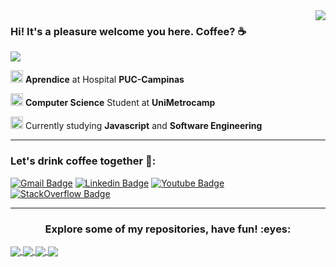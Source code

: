 
<!-- API Github Stats --> 

<img align='right' src="https://github-readme-stats.vercel.app/api?username=brunomarcosluz&show_icons=true&title_color=30b520&text_color=117201&icon_color=30b520&bg_color=001000&cache_seconds=2300">

### Hi! It's a pleasure welcome you here. Coffee? :coffee:

<!--Badge Overiew-->
<img src="https://img.shields.io/static/v1?label=Overview&message=BrunoLuz&color=001000&style=for-the-badge&logo=GitHub">

<p>

<img src="https://media-exp1.licdn.com/dms/image/C4D0BAQENTdx9pysb1w/company-logo_200_200/0/1575467832626?e=2159024400&v=beta&t=_fvuibtCfg4f8JsL8KW7it0aSStD4jeq2DZbxdCMyzw" alt="PUC logo" width="20" height="20"> **Aprendice** at Hospital **PUC-Campinas** <br />

<img src="https://blog.even3.com.br/wp-content/uploads/2018/05/Como-a-UniMetrocamp-deu-adeus-aos-processos-manuais-na-I-Semana-de-Cursos-de-TI-Devry-Metrocamp.png" alt="Ibmec logo" width="20" height="20"> **Computer Science** Student at **UniMetrocamp**

<img src="https://cdn.worldvectorlogo.com/logos/logo-javascript.svg" alt="Flutter Logo" width="20" height="20"> Currently studying **Javascript** and **Software Engineering**

</p>
<hr>

### Let's drink coffee together :speech_balloon::

[![Gmail Badge](https://img.shields.io/badge/-Email-001000?style=flat-square&logo=Gmail&logoColor=30b520&link=mailto:brunoluz01.bl@gmail.com)](mailto:brunoluz01.bl@gmail.com)
[![Linkedin Badge](https://img.shields.io/badge/-LinkedIn-001000?style=flat-square&logo=Linkedin&logoColor=30b520&link=https://www.linkedin.com/in/bruno-luz-089609180/)](https://www.linkedin.com/in/bruno-luz-089609180/)
[![Youtube Badge](https://img.shields.io/badge/-YouTube-001000?style=flat-square&logo=YouTube&logoColor=30b520&link=https://www.youtube.com/channel/UCmQEk_3l4zkL8Lw6a9ivbCA?view_as=subscriber)](https://www.youtube.com/channel/UCmQEk_3l4zkL8Lw6a9ivbCA/)
[![StackOverflow Badge](https://img.shields.io/badge/-StackOverflow-001000?style=flat-square&logo=StackOverflow&logoColor=30b520&link=https://pt.stackoverflow.com/users/163349/bruno-luz?tab=profile)](https://stackexchange.com/users/16735646/bruno-luz)

<hr>

<!-- Banners dos Repositórios favoritos -->

<h3 align="center"> Explore some of my repositories, have fun! :eyes: </h3>


<a href="https://github.com/brunomarcosluz/Flutter-Ninja">
  <img align="center" src="https://github-readme-stats.vercel.app/api/pin/?username=brunomarcosluz&repo=Flutter-Ninja&title_color=30b520&text_color=117201&icon_color=30b520&bg_color=001000">
</a>

<a href="https://github.com/brunomarcosluz/Jornada-Ninja-Web">
  <img align="center" src="https://github-readme-stats.vercel.app/api/pin/?username=brunomarcosluz&repo=Jornada-Ninja-Web&title_color=30b520&text_color=117201&icon_color=30b520&bg_color=001000"/>
</a>

<a href="https://github.com/brunomarcosluz/Black-Horse-Stdio">
  <img align="center" src="https://github-readme-stats.vercel.app/api/pin/?username=brunomarcosluz&repo=Black-Horse-Stdio&title_color=30b520&text_color=117201&icon_color=30b520&bg_color=001000"/>
</a>

<a href="https://github.com/brunomarcosluz/AdidasZX-3dEffect">
  <img align="center" src="https://github-readme-stats.vercel.app/api/pin/?username=brunomarcosluz&repo=AdidasZX-3dEffect&title_color=30b520&text_color=117201&icon_color=30b520&bg_color=001000"/>
</a>
